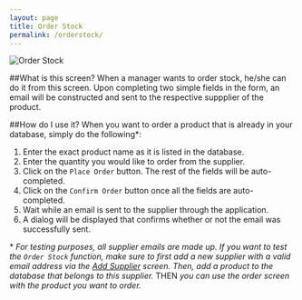 ```yaml
---
layout: page
title: Order Stock
permalink: /orderstock/
---
```

![Order Stock](http://i.imgur.com/bwOFHAo.png)

##What is this screen?
When a manager wants to order stock, he/she can do it from this screen. Upon completing two simple fields in the form, an email will be constructed and sent to the respective suppplier of the product. 

##How do I use it?
When you want to order a product that is already in your database, simply do the following*:

1. Enter the exact product name as it is listed in the database.
2. Enter the quantity you would like to order from the supplier. 
3. Click on the `Place Order` button. The rest of the fields will be auto-completed. 
4. Click on the `Confirm Order` button once all the fields are auto-completed. 
5. Wait while an email is sent to the supplier through the application.
6. A dialog will be displayed that confirms whether or not the email was successfully sent. 

\* *For testing purposes, all supplier emails are made up. If you want to test the `Order Stock` function, make sure to first add a new supplier with a valid email address via the [Add Supplier](/addsupplier/) screen. Then, add a product to the database that belongs to this supplier.* THEN *you can use the order screen with the product you want to order.*